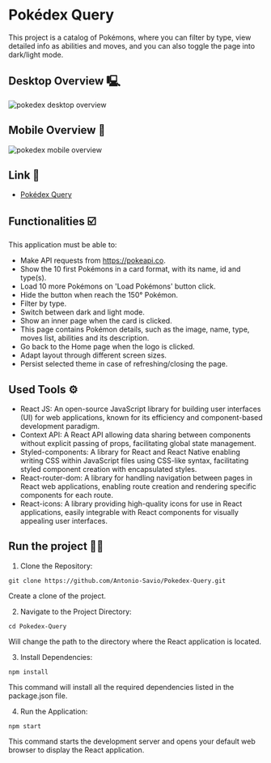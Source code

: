 # Pokédex Query
This project is a catalog of Pokémons, where you can filter by type, view detailed info as abilities and moves, and you can also toggle the page into dark/light mode.

## Desktop Overview 🖳

<img src="src/assets/desktop-version.gif" alt="pokedex desktop overview">

## Mobile Overview 📱

<img src="src/assets/mobile-version.gif" alt="pokedex mobile overview">

## Link 🔗
- [Pokédex Query](https://pokedex-query.vercel.app/)

## Functionalities ☑️
This application must be able to:
- Make API requests from https://pokeapi.co.
- Show the 10 first Pokémons in a card format, with its name, id and type(s).
- Load 10 more Pokémons on 'Load Pokémons' button click.
- Hide the button when reach the 150° Pokémon.
- Filter by type.
- Switch between dark and light mode.
- Show an inner page when the card is clicked.
- This page contains Pokémon details, such as the image, name, type, moves list, abilities and its description.
- Go back to the Home page when the logo is clicked.
- Adapt layout through different screen sizes.
- Persist selected theme in case of refreshing/closing the page.

## Used Tools ⚙️
- React JS: An open-source JavaScript library for building user interfaces (UI) for web applications, known for its efficiency and component-based development paradigm.
- Context API: A React API allowing data sharing between components without explicit passing of props, facilitating global state management.
- Styled-components: A library for React and React Native enabling writing CSS within JavaScript files using CSS-like syntax, facilitating styled component creation with encapsulated styles.
- React-router-dom: A library for handling navigation between pages in React web applications, enabling route creation and rendering specific components for each route.
- React-icons: A library providing high-quality icons for use in React applications, easily integrable with React components for visually appealing user interfaces.

## Run the project 👨‍💻
1. Clone the Repository:

```
git clone https://github.com/Antonio-Savio/Pokedex-Query.git
```
Create a clone of the project.

2. Navigate to the Project Directory:

```
cd Pokedex-Query
```
Will change the path to the directory where the React application is located.

3. Install Dependencies:

```
npm install
```
This command will install all the required dependencies listed in the package.json file.

4. Run the Application:

```
npm start
```
This command starts the development server and opens your default web browser to display the React application.
